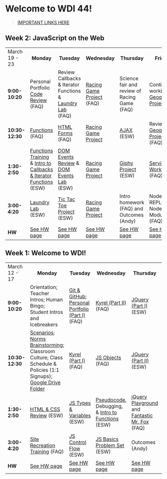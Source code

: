 <h1>Welcome to WDI 44!</h1>

> [IMPORTANT LINKS HERE](important-info.md)

## Week 2: JavaScript on the Web
<table>
  <tr>
    <td>March 19 - 23</td>
    <th>Monday</th>
    <th>Tuesday</th>
    <th>Wednesday</th>
    <th>Thursday</th>
    <th>Friday</th>
  </tr>
  <tr>
    <td><strong>9:00-10:20</strong></td>
    <td> <!-- Week 2 - Monday Morning 1 -->
      Personal Portfolio <a href="https://github.com/SF-WDI-LABS/code-review">Code Review</a> (FAQ)
    </td>
    <td> <!-- Week 2 - Tuesday Morning 1 -->
      Review Callbacks & Iterator Functions & <a href="https://github.com/SF-WDI-LABS/js-iterators-laundry-lab">Laundry Lab</a> (FAQ)
    </td>
    <td> <!-- Week 2 - Wednesday Morning 1 -->
      <a href="https://github.com/sf-wdi-40/project-0">Racing Game Project</a> (FAQ)
    </td>
    <td> <!-- Week 2 - Thursday Morning 1 -->
      Science fair and review of Racing Game (FAQ)
    </td>
    <td> <!-- Week 2 - Friday Morning 1 -->
      Continue working on <a href="https://github.com/SF-WDI-LABS/geoquakes">Geoquakes Project</a>
    </td>
  </tr>
  <tr>
    <td><strong>10:30-12:30</strong></td>
    <td> <!-- Week 2 - Monday Morning 2 -->
      <a href="https://github.com/SF-WDI-LABS/js-functions">Functions</a> (FAQ)
    </td>
    <td> <!-- Week 2 - Tuesday Morning 2 -->
      <a href="https://github.com/SF-WDI-LABS/html-forms">HTML Forms</a> (FAQ)
    </td>
    <td> <!-- Week 2 - Wednesday Morning 2 -->
      <a href="https://github.com/sf-wdi-40/project-0">Racing Game Project</a>
    </td>
    <td> <!-- Week 2 - Thursday Morning 2 -->
      <a href="https://github.com/SF-WDI-LABS/intro-ajax">AJAX</a> (ESW)
    </td>
    <td> <!-- Week 2 - Friday Morning 2 -->
      Review <a href="https://github.com/SF-WDI-LABS/geoquakes">Geoquakes Project</a> (FAQ)
    </td>
  </tr>
  <tr>
    <td><strong>1:30-2:50</strong></td>
    <td> <!-- Week 2 - Monday Afternoon 1 -->
      <a href="https://github.com/SF-WDI-LABS/functions-exercises">Functions Training</a> & <a href="https://github.com/SF-WDI-LABS/iterator-methods">Intro to Callbacks & Iterator Functions</a> (ESW)
    </td>
    <td> <!-- Week 2 - Tuesday Afternoon 1 -->
      <a href="https://github.com/SF-WDI-LABS/dom-events-jquery">DOM Events Review</a> & <a href="https://github.com/SF-WDI-LABS/jquery-events-lab">DOM Events Lab</a> (ESW)
    </td>
    <td> <!-- Week 2 - Wednesday Afternoon 1 -->
      <a href="https://github.com/sf-wdi-40/project-0">Racing Game Project</a>
    </td>
    <td> <!-- Week 2 - Thursday Afternoon 1 -->
      <a href="https://github.com/SF-WDI-LABS/giffaw">Giphy Project</a> (ESW)
    </td>
    <td> <!-- Week 2 - Friday Afternoon 1 / Weekend Lab -->
      <a href="https://git.generalassemb.ly/SF-WDI-42/module-angular2/blob/master/lectures/day-3/service-workers.md">Service Workers</a> (FAQ)
    </td>
  </tr>
  <tr>
    <td><strong>3:00-4:20</strong></td>
    <td> <!-- Week 2 - Monday Afternoon 2 -->
      <a href="https://github.com/SF-WDI-LABS/js-iterators-laundry-lab">Laundry Lab</a> (ESW)
    </td>
    <td> <!-- Week 2 - Tuesday Afternoon 2 -->
      <a href="https://github.com/SF-WDI-LABS/tic-tac-toe">Tic Tac Toe Project</a> (ESW)
    </td>
    <td> <!-- Week 2 - Wednesday Afternoon 2 -->
      <a href="https://github.com/sf-wdi-40/project-0">Racing Game Project</a>
    </td>
    <td> <!-- Week 2 - Thursday Afternoon 2 -->
      Intro homework (FAQ) and Outcomes (Andy)
    </td>
    <td> <!-- Week 2 - Friday Afternoon 2 / Weekend Lab -->
      Node REPL; Node Modules (FAQ)
    </td>
  </tr>
  <tr>
    <td><strong>HW</strong></td>
    <td>
      <a href="homework.md">See HW page</a>
    </td>
    <td>
      <a href="homework.md">See HW page</a>
    </td>
    <td>
      <a href="homework.md">See HW page</a>
    </td>
    <td>
      <a href="homework.md">See HW page</a>
    </td>
    <td>
      <a href="homework.md">See HW page</a>
    </td>
  </tr>
</table>

## Week 1: Welcome to WDI!
<table>
  <tr>
    <td>March 12 - 17</td>
    <th>Monday</th>
    <th>Tuesday</th>
    <th>Wednesday</th>
    <th>Thursday</th>
    <th>Friday</th>
  </tr>
  <tr>
    <td><strong>9:00-10:20</strong></td>
    <td> <!-- Week 1 - Monday Morning 1 -->
      Orientation; Teacher Intros; Human Bingo; Student Intros and Icebreakers
    </td>
    <td> <!-- Week 1 - Tuesday Morning 1 -->
      <a href="https://github.com/SF-WDI-LABS/git-github">Git & GitHub</a>; <a href="https://github.com/sf-wdi-44/personal-portfolio">Personal Portfolio (Part I)</a> (FAQ)
    </td>
    <td> <!-- Week 1 - Wednesday Morning 1 -->
      <a href="https://github.com/sf-wdi-40/kyrel">Kyrel (Part II)</a> (FAQ)
    </td>
    <td> <!-- Week 1 - Thursday Morning 1 -->
      <a href="https://github.com/sf-wdi-40/jquery-part-1">JQuery (Part I)</a> (ESW)
    </td>
    <td> <!-- Week 1 - Friday Morning 1 -->
    JS Whiteboarding
    </td>
  </tr>
  <tr>
    <td><strong>10:30-12:30</strong></td>
    <td> <!-- Week 1 - Monday Morning 2 -->
     <a href="https://docs.google.com/a/generalassemb.ly/document/d/1720LKs3k40cE1HM5rJD2pvAhmr_861eLukfJguKjVP8/edit?usp=sharing">Scenarios</a>;  <a href="https://docs.google.com/a/generalassemb.ly/document/d/1kt_e_XWvdnZ01eJIBIx99MXE9v--llD1dV6gkWt0aII/edit?usp=sharing">Norms Brainstorming</a>; Classroom Culture; 
      Class Schedule & Policies (1:1 Signups); <a href="https://drive.google.com/open?id=1bhe0fjylaZnq19-NYTrNO3unhxZJQnXV">Google Drive Folder</a>
    </td>
    <td> <!-- Week 1 - Tuesday Morning 2 -->
      <a href="https://github.com/sf-wdi-40/kyrel">Kyrel (Part I)</a> (FAQ)
    </td>
    <td> <!-- Week 1 - Wednesday Morning 2 -->
      <a href="https://github.com/SF-WDI-LABS/js-objects">JS Objects</a> (FAQ)
    </td>
    <td> <!-- Week 1 - Thursday Morning 2 -->
      <a href="https://github.com/sf-wdi-40/jquery-part-2">JQuery (Part II)</a> (ESW)
    </td>
    <td> <!-- Week 1 - Friday Morning 2 -->
      <a href="https://github.com/sf-wdi-40/kyrel">Kyrel (Part III)</a> (FAQ)
    </td>
  </tr>
  <tr>
    <td><strong>1:30-2:50</strong></td>
    <td> <!-- Week 1 - Monday Afternoon 1 -->
      <a href="https://github.com/sf-wdi-40/html-css-review">HTML & CSS Review</a> (ESW)
    </td>
    <td> <!-- Week 1 - Tuesday Afternoon 1 -->
      <a href="https://github.com/SF-WDI-LABS/js-data-types">JS Types & Variables</a> (ESW)
    </td>
    <td> <!-- Week 1 - Wednesday Afternoon 1 -->
      <a href="https://github.com/sf-wdi-40/pseudocode">Pseudocode</a>, Debugging, & <a href="https://docs.google.com/presentation/d/1oBOGiupBqTXT_Xd1HJuMYunU295vkDBfnmVUL6vLjDg/edit?usp=sharing">Intro to Functions</a> (ESW)
    </td>
    <td> <!-- Week 1 - Thursday Afternoon 1 -->
      <a href="https://github.com/SF-WDI-LABS/jquery-playground-lab">jQuery Playground</a> and <a href="https://github.com/SF-WDI-LABS/json-to-html-with-mr-fox">Fantastic Mr. Fox</a> (FAQ)
    </td>
    <td> <!-- Week 1 - Friday Afternoon 1 / Weekend Lab -->
      <a href="https://github.com/SF-WDI-LABS/bootstrap">Bootstrap</a> & Grid (ESW)
    </td>
  </tr>
  <tr>
    <td><strong>3:00-4:20</strong></td>
    <td> <!-- Week 1 - Monday Afternoon 2 -->
      <a href="https://github.com/SF-WDI-LABS/site-recreation">Site Recreation Training</a> (FAQ)
    </td>
    <td> <!-- Week 1 - Tuesday Afternoon 2 -->
      <a href="https://github.com/SF-WDI-LABS/js-control-flow">JS Control Flow</a> (ESW)
    </td>
    <td> <!-- Week 1 - Wednesday Afternoon 2 -->
      <a href="https://github.com/SF-WDI-LABS/problem-set-js-basics">JS Basics Problem Set</a> (ESW)
    </td>
    <td> <!-- Week 1 - Thursday Afternoon 2 -->
      Outcomes (Andy)
    </td>
    <td> <!-- Week 1 - Friday Afternoon 2 / Weekend Lab -->
      <a href="https://github.com/sf-wdi-44/personal-portfolio/blob/master/part-2.md">Intro to Portfolio (Part II)</a> (FAQ)
    </td>
  </tr>
  <tr>
    <td><strong>HW</strong></td>
    <td> <!-- Week 1 - Monday Homework -->
      <a href="homework.md">See HW page</a>
    </td>
    <td> <!-- Week 1 - Tuesday Homework -->
      <a href="homework.md">See HW page</a>
    </td>
    <td> <!-- Week 1 - Wednesday Homework -->
      <a href="homework.md">See HW page</a>
    </td>
    <td> <!-- Week 1 - Thursday Homework -->
      <a href="homework.md">See HW page</a>
    </td>
    <td> <!-- Week 1 - Friday -->
      <a href="homework.md">See HW page</a>
    </td>
  </tr>
</table>
